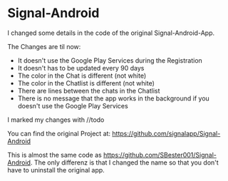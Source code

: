 # Signal-Android

I changed some details in the code of the original Signal-Android-App.

The Changes are til now:
- It doesn't use the Google Play Services during the Registration
- It doesn't has to be updated every 90 days
- The color in the Chat is different (not white)
- The color in the Chatlist is different (not white)
- There are lines between the chats in the Chatlist
- There is no message that the app works in the background if you doesn't use the Google Play Services

I marked my changes with //todo

You can find the original Project at: https://github.com/signalapp/Signal-Android


This is almost the same code as https://github.com/SBester001/Signal-Android. The only differenz is that I changed the name so that you don't have to uninstall the original app.
